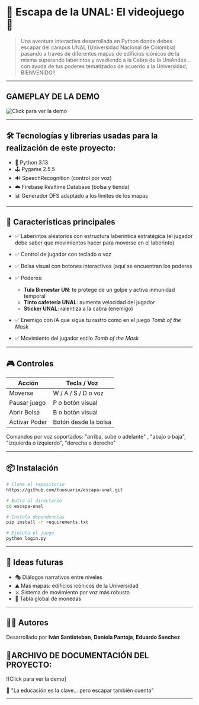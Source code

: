 # 👑 Escapa de la UNAL: El videojuego 🐐

> Una aventura interactiva desarrollada en Python donde debes escapar del campus UNAL (Universidad Nacional de Colombia) pasando a través de diferentes mapas de edificios icónicos de la misma superando laberintos y evadiendo a la Cabra de la UniAndes... con ayuda de tus poderes tematizados de acuerdo a la Universidad, BIENVENIDO!!

---

## GAMEPLAY DE LA DEMO

![Click para ver la demo](https://drive.google.com/file/d/1RpyrtCZBASrvKkY1bhqjn0FCn4CeyNPZ/view?usp=sharing) <!-- Puedes cambiar esto por un GIF o video tuyo -->

---

## 🛠️ Tecnologías y librerías usadas para la realización de este proyecto:

* 🐍 Python 3.13
* 🕹️ Pygame 2.5.5
* 🔊 SpeechRecognition (control por voz)
* ☁️ Firebase Realtime Database (bolsa y tienda)
* 📊 Generador DFS adaptado a los limites de los mapas

---

## 🎯 Características principales

* ✅ Laberintos aleatorios con estructura laberíntica estratégica (el jugador debe saber que movimientos hacer para moverse en el laberinto)
* ✅ Control de jugador con teclado o voz
* ✅ Bolsa visual con botones interactivos (aquí se encuentran los poderes
* ✅ Poderes:

  * **Tula Bienestar UN**: te protege de un golpe y activa inmunidad temporal
  * **Tinto cafetería UNAL**: aumenta velocidad del jugador
  * **Sticker UNAL**: ralentiza a la cabra (enemigo)
* ✅ Enemigo con IA que sigue tu rastro como en el juego *Tomb of the Mask*
* ✅ Movimiento del jugador estilo *Tomb of the Mask*
---

## 🎮 Controles

| Acción        | Tecla / Voz          |
| ------------- | -------------------- |
| Moverse       | W / A / S / D o voz  |
| Pausar juego  | P o botón visual     |
| Abrir Bolsa   | B o botón visual     |
| Activar Poder | Botón desde la bolsa |

Comandos por voz soportados: "arriba, sube o adelante" , "abajo o baja", "izquierda o izquierdo", "derecha o derecho"

---

## 📦 Instalación

```bash
# Clona el repositorio
https://github.com/tuusuario/escapa-unal.git

# Entra al directorio
cd escapa-unal

# Instala dependencias
pip install -r requirements.txt

# Ejecuta el juego
python login.py
```

---

## 🧠 Ideas futuras

* 🎭 Diálogos narrativos entre niveles
* ⛰️ Más mapas: edificios icónicos de la Universidad
* ⚔️ Sistema de movimiento por voz más robusto
* 📰 Tabla global de monedas

---

## 👨‍💼 Autores

Desarrollado por **Iván Santisteban**, **Daniela Pantoja**, **Eduardo Sanchez**

## 🎇ARCHIVO DE DOCUMENTACIÓN DEL PROYECTO:
![Click para ver la demo]

💬 "La educación es la clave... pero escapar también cuenta"

---
